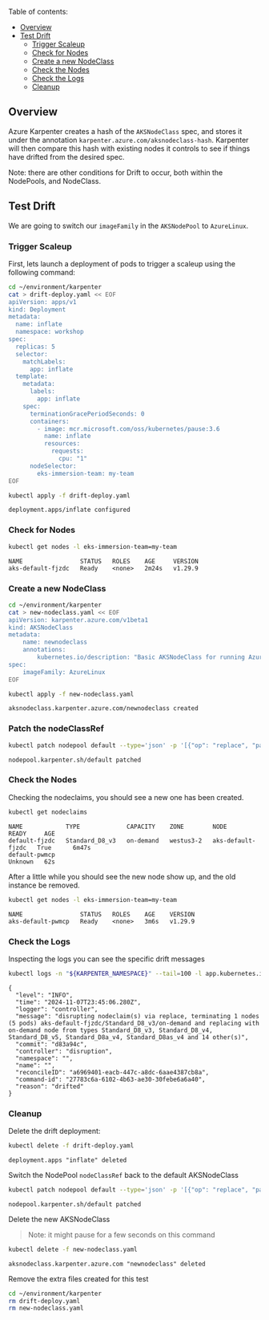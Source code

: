 Table of contents:
- [Overview](#overview)
- [Test Drift](#test-drift)
  - [Trigger Scaleup](#trigger-scaleup)
  - [Check for Nodes](#check-for-nodes)
  - [Create a new NodeClass](#create-a-new-nodeclass)
  - [Check the Nodes](#check-the-nodes)
  - [Check the Logs](#check-the-logs)
  - [Cleanup](#cleanup)

## Overview

Azure Karpenter creates a hash of the `AKSNodeClass` spec, and stores it under the annotation `karpenter.azure.com/aksnodeclass-hash`. Karpenter will then compare this hash with existing nodes it controls to see if things have drifted from the desired spec.

Note: there are other conditions for Drift to occur, both within the NodePools, and NodeClass.

## Test Drift

We are going to switch our `imageFamily` in the `AKSNodePool` to `AzureLinux`.

### Trigger Scaleup

First, lets launch a deployment of pods to trigger a scaleup using the following command:
```bash
cd ~/environment/karpenter
cat > drift-deploy.yaml << EOF
apiVersion: apps/v1
kind: Deployment
metadata:
  name: inflate
  namespace: workshop
spec:
  replicas: 5
  selector:
    matchLabels:
      app: inflate
  template:
    metadata:
      labels:
        app: inflate
    spec:
      terminationGracePeriodSeconds: 0
      containers:
        - image: mcr.microsoft.com/oss/kubernetes/pause:3.6
          name: inflate
          resources:
            requests:
              cpu: "1"
      nodeSelector:
        eks-immersion-team: my-team
EOF

kubectl apply -f drift-deploy.yaml
```

```
deployment.apps/inflate configured
```

### Check for Nodes

```bash
kubectl get nodes -l eks-immersion-team=my-team
```

```
NAME                STATUS   ROLES    AGE     VERSION
aks-default-fjzdc   Ready    <none>   2m24s   v1.29.9
```

### Create a new NodeClass

```bash
cd ~/environment/karpenter
cat > new-nodeclass.yaml << EOF
apiVersion: karpenter.azure.com/v1beta1
kind: AKSNodeClass
metadata:
    name: newnodeclass
    annotations:
        kubernetes.io/description: "Basic AKSNodeClass for running AzureLinux nodes"
spec:
    imageFamily: AzureLinux
EOF

kubectl apply -f new-nodeclass.yaml
```

```
aksnodeclass.karpenter.azure.com/newnodeclass created
```

### Patch the nodeClassRef

```bash
kubectl patch nodepool default --type='json' -p '[{"op": "replace", "path": "/spec/template/spec/nodeClassRef/name", "value":"newnodeclass"}]'
```

```
nodepool.karpenter.sh/default patched
```

### Check the Nodes

Checking the nodeclaims, you should see a new one has been created.

```bash
kubectl get nodeclaims
```

```
NAME            TYPE             CAPACITY    ZONE        NODE                READY     AGE
default-fjzdc   Standard_D8_v3   on-demand   westus3-2   aks-default-fjzdc   True      6m47s
default-pwmcp                                                                Unknown   62s
```

After a little while you should see the new node show up, and the old instance be removed.

```bash
kubectl get nodes -l eks-immersion-team=my-team
```

```
NAME                STATUS   ROLES    AGE    VERSION
aks-default-pwmcp   Ready    <none>   3m6s   v1.29.9
```

### Check the Logs

Inspecting the logs you can see the specific drift messages

```bash
kubectl logs -n "${KARPENTER_NAMESPACE}" --tail=100 -l app.kubernetes.io/name=karpenter | grep -i drift | jq
```

```
{
  "level": "INFO",
  "time": "2024-11-07T23:45:06.280Z",
  "logger": "controller",
  "message": "disrupting nodeclaim(s) via replace, terminating 1 nodes (5 pods) aks-default-fjzdc/Standard_D8_v3/on-demand and replacing with on-demand node from types Standard_D8_v3, Standard_D8_v4, Standard_D8_v5, Standard_D8a_v4, Standard_D8as_v4 and 14 other(s)",
  "commit": "d83a94c",
  "controller": "disruption",
  "namespace": "",
  "name": "",
  "reconcileID": "a6969401-eacb-447c-a8dc-6aae4387cb8a",
  "command-id": "27783c6a-6102-4b63-ae30-30febe6a6a40",
  "reason": "drifted"
}
```

### Cleanup

Delete the drift deployment:

```bash
kubectl delete -f drift-deploy.yaml
```

```
deployment.apps "inflate" deleted
```

Switch the NodePool `nodeClassRef` back to the default AKSNodeClass

```bash
kubectl patch nodepool default --type='json' -p '[{"op": "replace", "path": "/spec/template/spec/nodeClassRef/name", "value":"default"}]'
```

```
nodepool.karpenter.sh/default patched
```

Delete the new AKSNodeClass

> Note: it might pause for a few seconds on this command

```bash
kubectl delete -f new-nodeclass.yaml
```

```
aksnodeclass.karpenter.azure.com "newnodeclass" deleted
```

Remove the extra files created for this test

```bash
cd ~/environment/karpenter
rm drift-deploy.yaml
rm new-nodeclass.yaml
```
